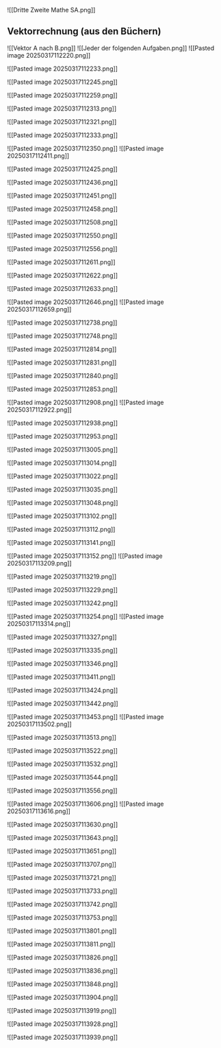 ![[Dritte Zweite Mathe SA.png]]

## Vektorrechnung (aus den Büchern)
![[Vektor A nach B.png]]
![[Jeder der folgenden Aufgaben.png]]
![[Pasted image 20250317112220.png]]

![[Pasted image 20250317112233.png]]

![[Pasted image 20250317112245.png]]

![[Pasted image 20250317112259.png]]

![[Pasted image 20250317112313.png]]

![[Pasted image 20250317112321.png]]

![[Pasted image 20250317112333.png]]

![[Pasted image 20250317112350.png]]
![[Pasted image 20250317112411.png]]

![[Pasted image 20250317112425.png]]

![[Pasted image 20250317112436.png]]

![[Pasted image 20250317112451.png]]

![[Pasted image 20250317112458.png]]

![[Pasted image 20250317112508.png]]

![[Pasted image 20250317112550.png]]

![[Pasted image 20250317112556.png]]

![[Pasted image 20250317112611.png]]

![[Pasted image 20250317112622.png]]

![[Pasted image 20250317112633.png]]

![[Pasted image 20250317112646.png]]
![[Pasted image 20250317112659.png]]

![[Pasted image 20250317112738.png]]

![[Pasted image 20250317112748.png]]

![[Pasted image 20250317112814.png]]

![[Pasted image 20250317112831.png]]

![[Pasted image 20250317112840.png]]

![[Pasted image 20250317112853.png]]

![[Pasted image 20250317112908.png]]
![[Pasted image 20250317112922.png]]

![[Pasted image 20250317112938.png]]

![[Pasted image 20250317112953.png]]

![[Pasted image 20250317113005.png]]

![[Pasted image 20250317113014.png]]

![[Pasted image 20250317113022.png]]

![[Pasted image 20250317113035.png]]

![[Pasted image 20250317113048.png]]

![[Pasted image 20250317113102.png]]

![[Pasted image 20250317113112.png]]

![[Pasted image 20250317113141.png]]

![[Pasted image 20250317113152.png]]
![[Pasted image 20250317113209.png]]

![[Pasted image 20250317113219.png]]

![[Pasted image 20250317113229.png]]

![[Pasted image 20250317113242.png]]

![[Pasted image 20250317113254.png]]
![[Pasted image 20250317113314.png]]

![[Pasted image 20250317113327.png]]

![[Pasted image 20250317113335.png]]

![[Pasted image 20250317113346.png]]

![[Pasted image 20250317113411.png]]

![[Pasted image 20250317113424.png]]

![[Pasted image 20250317113442.png]]

![[Pasted image 20250317113453.png]]
![[Pasted image 20250317113502.png]]

![[Pasted image 20250317113513.png]]

![[Pasted image 20250317113522.png]]

![[Pasted image 20250317113532.png]]

![[Pasted image 20250317113544.png]]

![[Pasted image 20250317113556.png]]

![[Pasted image 20250317113606.png]]
![[Pasted image 20250317113616.png]]

![[Pasted image 20250317113630.png]]

![[Pasted image 20250317113643.png]]

![[Pasted image 20250317113651.png]]

![[Pasted image 20250317113707.png]]

![[Pasted image 20250317113721.png]]

![[Pasted image 20250317113733.png]]

![[Pasted image 20250317113742.png]]

![[Pasted image 20250317113753.png]]

![[Pasted image 20250317113801.png]]

![[Pasted image 20250317113811.png]]

![[Pasted image 20250317113826.png]]

![[Pasted image 20250317113836.png]]

![[Pasted image 20250317113848.png]]

![[Pasted image 20250317113904.png]]

![[Pasted image 20250317113919.png]]

![[Pasted image 20250317113928.png]]

![[Pasted image 20250317113939.png]]
